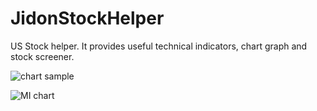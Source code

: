 # JidonStockHelper
US Stock helper. It provides useful technical indicators, chart graph and stock screener. 

![chart sample](https://user-images.githubusercontent.com/16080882/229112387-6306f552-54ea-49b5-82c0-a975c7767566.jpg)


![MI chart](https://user-images.githubusercontent.com/16080882/224493062-a8dabc48-2756-4d8e-a47b-b5d09e585010.jpg)
